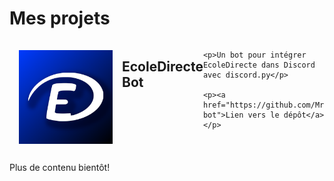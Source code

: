<h1>Mes projets</h1>

<div id="ecoledirecte_bot" style="display: flex">
    <img src="res/bot_icon.png" style="margin: 15px; width: 150px; height: 150px" alt="EcoleDirecte Bot Logo" />
    <h2>EcoleDirecte Bot</h2>

    <p>Un bot pour intégrer EcoleDirecte dans Discord avec discord.py</p>
    
    <p><a href="https://github.com/MrBeam89/ecoledirecte-bot">Lien vers le dépôt</a></p>
</div>

<div id="a_venir">
    <p>Plus de contenu bientôt!</p>
</div>
